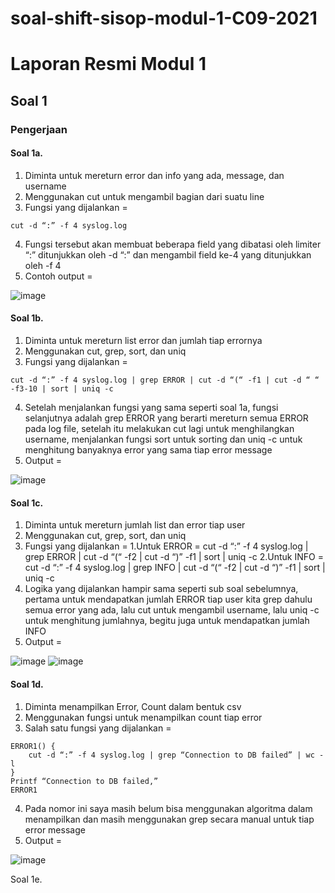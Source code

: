 # soal-shift-sisop-modul-1-C09-2021
# Laporan Resmi Modul 1 #

## Soal 1 ##
### Pengerjaan ###
#### Soal 1a. ####
1. Diminta untuk mereturn error dan info yang ada, message, dan username
2. Menggunakan cut untuk mengambil bagian dari suatu line
3. Fungsi yang dijalankan = 
  ```
  cut -d “:” -f 4 syslog.log
  ```
4. Fungsi tersebut akan membuat beberapa field yang dibatasi oleh limiter “:” ditunjukkan oleh -d “:” dan mengambil field ke-4 yang ditunjukkan oleh -f 4
5. Contoh output = 

![image](https://user-images.githubusercontent.com/63279983/113287716-22f65800-9318-11eb-8457-5b492e6f3fa2.png)


#### Soal 1b. ####
1. Diminta untuk mereturn list error dan jumlah tiap errornya
2. Menggunakan cut, grep, sort, dan uniq
3. Fungsi yang dijalankan = 
  ```
  cut -d “:” -f 4 syslog.log | grep ERROR | cut -d “(“ -f1 | cut -d “ “ -f3-10 | sort | uniq -c
  ```
4. Setelah menjalankan fungsi yang sama seperti soal 1a, fungsi selanjutnya adalah grep ERROR yang berarti mereturn semua ERROR pada log file, setelah itu melakukan cut lagi untuk menghilangkan username, menjalankan fungsi sort untuk sorting dan uniq -c untuk menghitung banyaknya error yang sama tiap error message
5. Output = 

![image](https://user-images.githubusercontent.com/63279983/113287755-330e3780-9318-11eb-85ae-7eb6e45ec612.png)


#### Soal 1c. ####
1. Diminta untuk mereturn jumlah list dan error tiap user
2. Menggunakan cut, grep, sort, dan uniq
3. Fungsi yang dijalankan = 
  1.Untuk ERROR = cut -d “:” -f 4 syslog.log | grep ERROR | cut -d “(“ -f2 | cut -d “)” -f1 | sort | uniq -c
  2.Untuk INFO = cut -d “:” -f 4 syslog.log | grep INFO | cut -d “(“ -f2 | cut -d “)” -f1 | sort | uniq -c
4. Logika yang dijalankan hampir sama seperti sub soal sebelumnya, pertama untuk mendapatkan jumlah ERROR tiap user kita grep dahulu semua error yang ada, lalu cut untuk mengambil username, lalu uniq -c untuk menghitung jumlahnya, begitu juga untuk mendapatkan jumlah INFO
5. Output =

![image](https://user-images.githubusercontent.com/63279983/113287792-40c3bd00-9318-11eb-925b-b4ffd3c6a386.png)
![image](https://user-images.githubusercontent.com/63279983/113287814-48836180-9318-11eb-8d03-d05162ef7516.png)


#### Soal 1d. ####
1. Diminta menampilkan Error, Count dalam bentuk csv
2. Menggunakan fungsi untuk menampilkan count tiap error
3. Salah satu fungsi yang dijalankan = 
```
ERROR1() {
	cut -d “:” -f 4 syslog.log | grep “Connection to DB failed” | wc -l
}
Printf “Connection to DB failed,”
ERROR1
```
4. Pada nomor ini saya masih belum bisa menggunakan algoritma dalam menampilkan dan masih menggunakan grep secara manual untuk tiap error message
5. Output = 

![image](https://user-images.githubusercontent.com/63279983/113287856-546f2380-9318-11eb-911a-64825fa71358.png)


Soal 1e.
